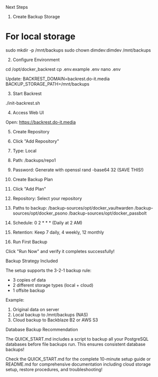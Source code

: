 Next Steps

  1. Create Backup Storage

  # For local storage
  sudo mkdir -p /mnt/backups
  sudo chown dimdev:dimdev /mnt/backups

  2. Configure Environment

  cd /opt/docker_backrest
  cp .env.example .env
  nano .env

  Update:
  BACKREST_DOMAIN=backrest.do-it.media
  BACKUP_STORAGE_PATH=/mnt/backups

  3. Start Backrest

  ./init-backrest.sh

  4. Access Web UI

  Open: https://backrest.do-it.media

  5. Create Repository

  1. Click "Add Repository"
  2. Type: Local
  3. Path: /backups/repo1
  4. Password: Generate with openssl rand -base64 
  32 (SAVE THIS!)

  6. Create Backup Plan

  1. Click "Add Plan"
  2. Repository: Select your repository
  3. Paths to backup:
  /backup-sources/opt/docker_vaultwarden
  /backup-sources/opt/docker_psono
  /backup-sources/opt/docker_passbolt
  4. Schedule: 0 2 * * * (Daily at 2 AM)
  5. Retention: Keep 7 daily, 4 weekly, 12 monthly

  7. Run First Backup

  Click "Run Now" and verify it completes
  successfully!

  Backup Strategy Included

  The setup supports the 3-2-1 backup rule:
  - 3 copies of data
  - 2 different storage types (local + cloud)
  - 1 offsite backup

  Example:
  1. Original data on server
  2. Local backup to /mnt/backups (NAS)
  3. Cloud backup to Backblaze B2 or AWS S3

  Database Backup Recommendation

  The QUICK_START.md includes a script to backup
  all your PostgreSQL databases before file backups
   run. This ensures consistent database backups!

  Check the QUICK_START.md for the complete
  10-minute setup guide or README.md for
  comprehensive documentation including cloud
  storage setup, restore procedures, and
  troubleshooting!